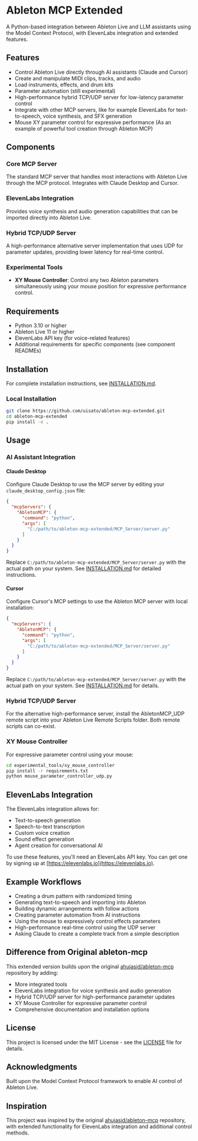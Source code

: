 # Ableton MCP Extended

A Python-based integration between Ableton Live and LLM assistants using the Model Context Protocol, with ElevenLabs integration and extended features.

## Features

- Control Ableton Live directly through AI assistants (Claude and Cursor)
- Create and manipulate MIDI clips, tracks, and audio
- Load instruments, effects, and drum kits
- Parameter automation (still experimental)
- High-performance hybrid TCP/UDP server for low-latency parameter control
- Integrate with other MCP servers, like for example ElevenLabs for text-to-speech, voice synthesis, and SFX generation
- Mouse XY parameter control for expressive performance (As an example of powerful tool creation through Ableton MCP)


## Components

### Core MCP Server
The standard MCP server that handles most interactions with Ableton Live through the MCP protocol. Integrates with Claude Desktop and Cursor.

### ElevenLabs Integration
Provides voice synthesis and audio generation capabilities that can be imported directly into Ableton Live.

### Hybrid TCP/UDP Server
A high-performance alternative server implementation that uses UDP for parameter updates, providing lower latency for real-time control.

### Experimental Tools
- **XY Mouse Controller**: Control any two Ableton parameters simultaneously using your mouse position for expressive performance control.

## Requirements

- Python 3.10 or higher
- Ableton Live 11 or higher
- ElevenLabs API key (for voice-related features)
- Additional requirements for specific components (see component READMEs)

## Installation

For complete installation instructions, see [INSTALLATION.md](INSTALLATION.md).

### Local Installation

```bash
git clone https://github.com/uisato/ableton-mcp-extended.git
cd ableton-mcp-extended
pip install -e .
```

## Usage

### AI Assistant Integration

#### Claude Desktop
Configure Claude Desktop to use the MCP server by editing your `claude_desktop_config.json` file:

```json
{
  "mcpServers": {
    "AbletonMCP": {
      "command": "python",
      "args": [
        "C:/path/to/ableton-mcp-extended/MCP_Server/server.py"
      ]
    }
  }
}
```

Replace `C:/path/to/ableton-mcp-extended/MCP_Server/server.py` with the actual path on your system.
See [INSTALLATION.md](INSTALLATION.md) for detailed instructions.

#### Cursor
Configure Cursor's MCP settings to use the Ableton MCP server with local installation:

```json
{
  "mcpServers": {
    "AbletonMCP": {
      "command": "python",
      "args": [
        "C:/path/to/ableton-mcp-extended/MCP_Server/server.py"
      ]
    }
  }
}
```

Replace `C:/path/to/ableton-mcp-extended/MCP_Server/server.py` with the actual path on your system.
See [INSTALLATION.md](INSTALLATION.md) for details.

### Hybrid TCP/UDP Server
For the alternative high-performance server, install the AbletonMCP_UDP remote script into your Ableton Live Remote Scripts folder. Both remote scripts can co-exist.

### XY Mouse Controller
For expressive parameter control using your mouse:
```bash
cd experimental_tools/xy_mouse_controller
pip install -r requirements.txt
python mouse_parameter_controller_udp.py
```

## ElevenLabs Integration

The ElevenLabs integration allows for:
- Text-to-speech generation
- Speech-to-text transcription
- Custom voice creation
- Sound effect generation
- Agent creation for conversational AI

To use these features, you'll need an ElevenLabs API key. You can get one by signing up at [https://elevenlabs.io](https://elevenlabs.io).

## Example Workflows

- Creating a drum pattern with randomized timing
- Generating text-to-speech and importing into Ableton
- Building dynamic arrangements with follow actions
- Creating parameter automation from AI instructions
- Using the mouse to expressively control effects parameters
- High-performance real-time control using the UDP server
- Asking Claude to create a complete track from a simple description

## Difference from Original ableton-mcp

This extended version builds upon the original [ahujasid/ableton-mcp](https://github.com/ahujasid/ableton-mcp) repository by adding:

- More integrated tools
- ElevenLabs integration for voice synthesis and audio generation
- Hybrid TCP/UDP server for high-performance parameter updates
- XY Mouse Controller for expressive parameter control
- Comprehensive documentation and installation options

## License

This project is licensed under the MIT License - see the [LICENSE](LICENSE) file for details.

## Acknowledgments

Built upon the Model Context Protocol framework to enable AI control of Ableton Live.

## Inspiration

This project was inspired by the original [ahujasid/ableton-mcp](https://github.com/ahujasid/ableton-mcp) repository, with extended functionality for ElevenLabs integration and additional control methods. 
